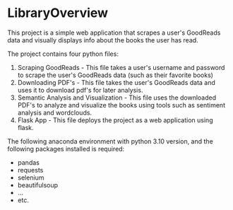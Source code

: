 # LibraryOverview

This project is a simple web application that scrapes a user's GoodReads data and visually displays info about the books the user has read.

The project contains four python files:
1. Scraping GoodReads - This file takes a user's username and password to scrape the user's GoodReads data (such as their favorite books)
2. Downloading PDF's - This file takes the user's GoodReads data and uses it to download pdf's for later analysis.
3. Semantic Analysis and Visualization - This file uses the downloaded PDF's to analyze and visualize the books using tools such as sentiment analysis and wordclouds.
4. Flask App - This file deploys the project as a web application using flask.

The following anaconda environment with python 3.10 version, and the following packages installed is required:
- pandas
- requests
- selenium
- beautifulsoup
- ...
- etc.
